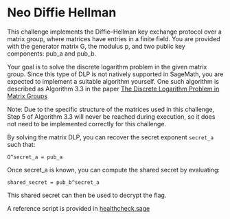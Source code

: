 # Neo Diffie Hellman

This challenge implements the Diffie–Hellman key exchange protocol over a matrix group, where matrices have entries in a finite field. You are provided with the generator matrix G, the modulus p, and two public key components: pub_a and pub_b.

Your goal is to solve the discrete logarithm problem in the given matrix group. Since this type of DLP is not natively supported in SageMath, you are expected to implement a suitable algorithm yourself. One such algorithm is described as Algorithm 3.3 in the paper [The Discrete Logarithm Problem in Matrix Groups](http://theory.stanford.edu/~dfreeman/papers/discretelogs.pdf)

Note: Due to the specific structure of the matrices used in this challenge, Step 5 of Algorithm 3.3 will never be reached during execution, so it does not need to be implemented correctly for this challenge.

By solving the matrix DLP, you can recover the secret exponent `secret_a` such that:

```
G^secret_a = pub_a
```

Once secret_a is known, you can compute the shared secret by evaluating:

```
shared_secret = pub_b^secret_a
```

This shared secret can then be used to decrypt the flag.

A reference script is provided in [healthcheck.sage](./healthcheck.sage)